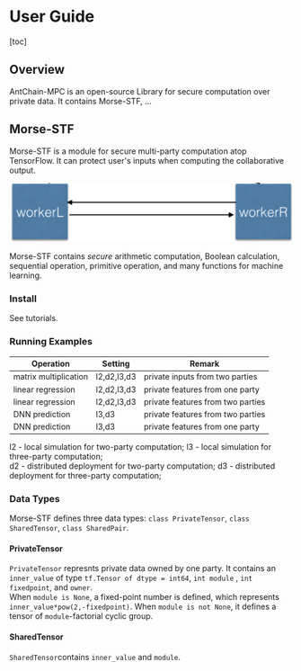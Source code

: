# User Guide
[toc]


## Overview
AntChain-MPC is an open-source Library for secure computation over private data. It contains Morse-STF, ...


## Morse-STF
Morse-STF is a module for secure multi-party computation atop TensorFlow. It can protect user's inputs when computing the collaborative output.

![two-party](topology_2parties.png "secure two-party computation")

Morse-STF contains *secure* arithmetic computation, Boolean calculation, sequential operation, primitive operation, and many functions for machine learning.


### Install
See tutorials.


### Running Examples 

|  Operation             | Setting     |          Remark                    |
|  ---                   | ---         |    ---                             | 
| matrix multiplication  | l2,d2,l3,d3 | private inputs from two parties    |
| linear regression      | l2,d2,l3,d3 | private features from one party    |
| linear regression      | l2,d2,l3,d3 | private features from two parties  |
| DNN prediction         | l3,d3       | private features from two parties  |
| DNN prediction         | l3,d3       | private features from one party    |

l2 - local simulation for two-party computation; l3 - local simulation for three-party computation;   
d2 - distributed deployment for two-party computation; d3 - distributed deployment for three-party computation; 

### Data Types

Morse-STF defines three data types: `class PrivateTensor`, `class SharedTensor`, `class SharedPair`.

#### PrivateTensor

`PrivateTensor` represnts private data owned by one party. It contains an `inner_value` of type `tf.Tensor of dtype = int64`, `int module` , `int fixedpoint`, and `owner`.  
When `module is None`, a fixed-point number is defined, which represents `inner_value*pow(2,-fixedpoint)`. When `module is not None`, it defines a tensor of `module`-factorial cyclic group.

#### SharedTensor 
`SharedTensor`contains `inner_value` and `module`.



